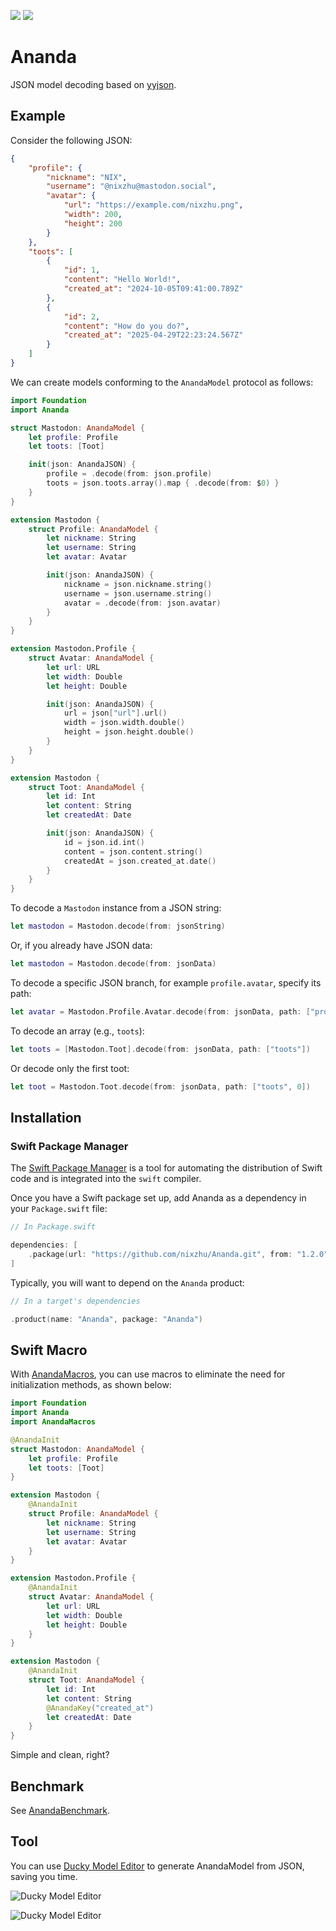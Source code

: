 [![](https://img.shields.io/endpoint?url=https%3A%2F%2Fswiftpackageindex.com%2Fapi%2Fpackages%2Fnixzhu%2FAnanda%2Fbadge%3Ftype%3Dswift-versions)](https://swiftpackageindex.com/nixzhu/Ananda) 
[![](https://img.shields.io/endpoint?url=https%3A%2F%2Fswiftpackageindex.com%2Fapi%2Fpackages%2Fnixzhu%2FAnanda%2Fbadge%3Ftype%3Dplatforms)](https://swiftpackageindex.com/nixzhu/Ananda)

# Ananda

JSON model decoding based on [yyjson](https://github.com/ibireme/yyjson).

## Example

Consider the following JSON:

```json
{
    "profile": {
        "nickname": "NIX",
        "username": "@nixzhu@mastodon.social",
        "avatar": {
            "url": "https://example.com/nixzhu.png",
            "width": 200,
            "height": 200
        }
    },
    "toots": [
        {
            "id": 1,
            "content": "Hello World!",
            "created_at": "2024-10-05T09:41:00.789Z"
        },
        {
            "id": 2,
            "content": "How do you do?",
            "created_at": "2025-04-29T22:23:24.567Z"
        }
    ]
}
```

We can create models conforming to the `AnandaModel` protocol as follows:

```swift
import Foundation
import Ananda

struct Mastodon: AnandaModel {
    let profile: Profile
    let toots: [Toot]

    init(json: AnandaJSON) {
        profile = .decode(from: json.profile)
        toots = json.toots.array().map { .decode(from: $0) }
    }
}

extension Mastodon {
    struct Profile: AnandaModel {
        let nickname: String
        let username: String
        let avatar: Avatar

        init(json: AnandaJSON) {
            nickname = json.nickname.string()
            username = json.username.string()
            avatar = .decode(from: json.avatar)
        }
    }
}

extension Mastodon.Profile {
    struct Avatar: AnandaModel {
        let url: URL
        let width: Double
        let height: Double

        init(json: AnandaJSON) {
            url = json["url"].url()
            width = json.width.double()
            height = json.height.double()
        }
    }
}

extension Mastodon {
    struct Toot: AnandaModel {
        let id: Int
        let content: String
        let createdAt: Date

        init(json: AnandaJSON) {
            id = json.id.int()
            content = json.content.string()
            createdAt = json.created_at.date()
        }
    }
}
```

To decode a `Mastodon` instance from a JSON string:

```swift
let mastodon = Mastodon.decode(from: jsonString)
```

Or, if you already have JSON data:

```swift
let mastodon = Mastodon.decode(from: jsonData)
```

To decode a specific JSON branch, for example `profile.avatar`, specify its path:

```swift
let avatar = Mastodon.Profile.Avatar.decode(from: jsonData, path: ["profile", "avatar"])
```

To decode an array (e.g., `toots`):

```swift
let toots = [Mastodon.Toot].decode(from: jsonData, path: ["toots"])
```

Or decode only the first toot:

```swift
let toot = Mastodon.Toot.decode(from: jsonData, path: ["toots", 0])
```

## Installation

### Swift Package Manager

The [Swift Package Manager](https://swift.org/package-manager/) is a tool for automating the distribution of Swift code and is integrated into the `swift` compiler.

Once you have a Swift package set up, add Ananda as a dependency in your `Package.swift` file:

```swift
// In Package.swift

dependencies: [
    .package(url: "https://github.com/nixzhu/Ananda.git", from: "1.2.0"),
]
```

Typically, you will want to depend on the `Ananda` product:

```swift
// In a target's dependencies

.product(name: "Ananda", package: "Ananda")
```

## Swift Macro

With [AnandaMacros](https://github.com/nixzhu/AnandaMacros), you can use macros to eliminate the need for initialization methods, as shown below:

```swift
import Foundation
import Ananda
import AnandaMacros

@AnandaInit
struct Mastodon: AnandaModel {
    let profile: Profile
    let toots: [Toot]
}

extension Mastodon {
    @AnandaInit
    struct Profile: AnandaModel {
        let nickname: String
        let username: String
        let avatar: Avatar
    }
}

extension Mastodon.Profile {
    @AnandaInit
    struct Avatar: AnandaModel {
        let url: URL
        let width: Double
        let height: Double
    }
}

extension Mastodon {
    @AnandaInit
    struct Toot: AnandaModel {
        let id: Int
        let content: String
        @AnandaKey("created_at")
        let createdAt: Date
    }
}
```

Simple and clean, right?

## Benchmark

See [AnandaBenchmark](https://github.com/nixzhu/AnandaBenchmark).

## Tool

You can use [Ducky Model Editor](https://apps.apple.com/us/app/ducky-model-editor/id1525505933) to generate AnandaModel from JSON, saving you time.

![Ducky Model Editor](https://raw.githubusercontent.com/nixzhu/Ananda/main/images/ducky-ananda.png)

![Ducky Model Editor](https://raw.githubusercontent.com/nixzhu/Ananda/main/images/ducky-ananda-macros.png)
